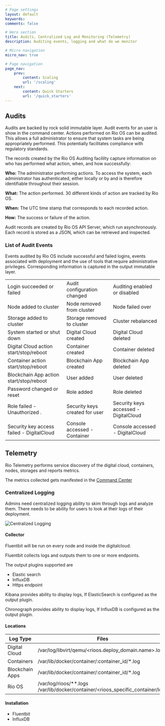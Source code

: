 ```yaml
---
# Page settings
layout: default
keywords:
comments: false

# Hero section
title: Audits, Centralized Log and Monitoring (Telemetry)
description: Auditing events, logging and what do we monitor

# Micro navigation
micro_nav: true

# Page navigation
page_nav:
    prev:
        content: Scaling
        url: '/scaling'
    next:
        content: Quick Starters
        url: '/quick_starters'
---
```


## Audits 

Audits are backed by rock solid immutable layer.  Audit events for an user is show in the command center. Actions performed on Rio OS can be audited. This allows a full administrator to ensure that system tasks are being appropriately performed. This potentially facilitates compliance with regulatory standards.

The records created by the Rio OS Auditing facililty capture information on who has performed what action, when, and how successfully:

**Who:** The administrator performing actions. To access the system, each administrator has authenticated, either locally or by and is therefore identifiable throughout their session.

**What:** The action performed. 30 different kinds of action are tracked by Rio OS.

**When:** The UTC time stamp that corresponds to each recorded action.

**How:** The success or failure of the action.

Audit records are created by Rio OS API Server, which run asynchronously. Each record is stored as a JSON, which can be retrieved and inspected.


### List of Audit Events

Events audited by Rio OS include successful and failed logins, events associated with deployment and the use of tools that require administrative privileges. Corresponding information is captured in the output immutable layer.

|                                              |                                |                                       |
|----------------------------------------------|--------------------------------|---------------------------------------|
| Login succeeded or failed                    | Audit configuration changed    | Auditing enabled or disabled          |
| Node added to cluster                        | Node removed from cluster      | Node failed over                      |
| Storage added to cluster                     | Storage removed to cluster     | Cluster rebalanced                    |
| System started or shut down                  | Digital Cloud  created         | Digital Cloud deleted                 |
| Digital Cloud action start/stop/reboot   | Container  created             | Container  deleted                    |
| Container action start/stop/reboot       | Blockchain App  created        | Blockchain App deleted                |
| Blockchain App action start/stop/reboot  | User added                     | User deleted                          |
| Password changed or reset                    | Role added                     | Role deleted                          |
| Role failed - Unauthorized <RESOURCE>.<VERB> | Security keys created for user | Security keys accessed - DigitalCloud |
| Security key access failed - DigitalCloud    | Console accessed - Container   | Console accessed - DigitalCloud       |

## Telemetry

Rio Telemetry performs service discovery of the digital cloud, containers, nodes, storages and reports metrics. 

The metrics collected gets manifested in the [Command Center](../command_center)


### Centralized Logging

Admins need centralized logging ability to skim through logs and analyze them. There needs to be ability for users to look at their logs of their deployment. 

![Centralized Logging](/docs/doks-theme/assets/images/audit/RIO_OS_Centralized_Logging.png)


#### Collector 

Fluentbit will be run on every node and inside the digitalcloud. 

Fluentbit collects logs and outputs them to one or more endpoints.  

The output plugins supported are 

- Elastic search
- InfluxDB
- Https endpoint


Kibana provides  ability to display logs, If ElasticSearch is configured as the output plugin.

Chronograph provides ability to display logs, If InfluxDB is configured as the output plugin. 

#### Locations

| Log Type        | Files                                                                                | Sym Link                                                                    |
|-----------------|--------------------------------------------------------------------------------------|-----------------------------------------------------------------------------|
| Digital Cloud   | /var/log/libvirt/qemu/<rioos.deploy_domain.name>.log                                 | /var/lib/rioos/logs/machines/<account-id>/<assembly-id>/<machine_uid>.log   |
| Containers      | /var/lib/docker/container/:container_id/*.log                                        | /var/lib/rioos/logs/containers/<account-id>/<assembly-id>/<machine_uid>.log |
| Blockchain Apps | /var/lib/docker/container/:container_id/*.log                                        | /var/lib/rioos/logs/containers/<account-id>/<assembly-id>/<machine_uid>.log |
| Rio OS          | /var/log/rioos/**.logs  /var/lib/docker/container/<rioos_specific_container/logs     |                                                                             |


#### Installation

- Fluentbit
- InfluxDB



